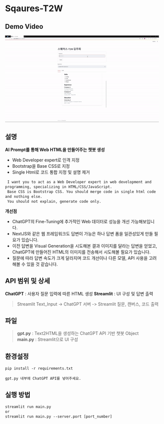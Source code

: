 # Sqaures-T2W
## Demo Video
<img src='assets/demo.gif' width="100%" height="40%"></img>

## 설명
**AI Prompt를 통해 Web HTML을 만들어주는 챗봇 생성**
- Web Developer expert로 인격 지정
- Bootstrap을 Base CSS로 지정 
- Single Html로 코드 통합 지정 및 설명 제거
```
 I want you to act as a Web Developer expert in web development and programming, specializing in HTML/CSS/JavaScript. 
 Base CSS is Bootstrap CSS. You should merge code in single html code and nothing else. 
 You should not explain, generate code only.
```

**개선점**
- ChatGPT의 Fine-Tuning에 추가적인 Web 데이터로 성능을 개선 가능해보입니다.
- NextJS와 같은 웹 프레임워크도 답변이 가능은 하나 답변 폼을 일관성있게 만들 필요가 있습니다.
- 이전 답변을 Visual Generation을 시도해본 결과 이미지를 달라는 답변을 얻었고, ChatGPT에 만들어진 HTML의 이미지를 전송해서 시도해볼 필요가 있습니다.
- 질문에 따라 답변 속도가 크게 달라지며 코드 개선이나 다른 모델, API 사용을 고려해볼 수 있을 것 같습니다.

## API 범위 및 상세
**ChatGPT** : 사용자 질문 입력에 따른 HTML 생성
**Streamlit** : UI 구성 및 답변 출력 
> Streamlit Text_Input -> ChatGPT 서버 -> Streamlit 질문, 캔버스, 코드 출력

## 파일
> **gpt.py** : Text2HTML을 생성하는 ChatGPT API 기반 챗봇 Object  
> **main.py** : Streamlit으로 UI 구성

## 환경설정
```
pip install -r requirements.txt

gpt.py 내부에 ChatGPT API를 넣어주세요.
```
## 실행 방법
```
streamlit run main.py
or
streamlit run main.py --server.port [port_number]
```
